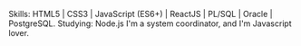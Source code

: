 Skills: HTML5 | CSS3 | JavaScript (ES6+) | ReactJS | PL/SQL | Oracle | PostgreSQL.
Studying: Node.js
I'm a system coordinator, and I'm Javascript lover.

